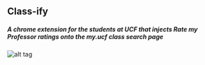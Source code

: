 ## Class-ify

##### A chrome extension for the students at UCF that injects Rate my Professor ratings onto the my.ucf class search page

![alt tag](http://i.imgur.com/kSyrlN2.png)
